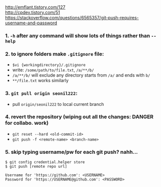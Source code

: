 http://emflant.tistory.com/127      
http://cpdev.tistory.com/51    
https://stackoverflow.com/questions/6565357/git-push-requires-username-and-password

### 1. `-h` after any command will show lots of things rather than `--help`  
### 2. to ignore folders make `.gitignore` file:    
  - `$vi {workingdirectory}/.gitignore`
  - write:  `/some/path/to/file.txt`, `/a/**/b/`
  - `/a/**/b/` will exclude any directory starts from `/a/` and ends with `b/`
  - `**/file.txt` works similarly    
### 3. `git pull origin seonil222`:     
  - pull `origin/seonil222` to local current branch    
     
     

### 4. revert the repository (wiping out all the changes: DANGER for collabo. work)
  - `git reset --hard <old-commit-id>`
  - `git push -f <remote-name> <branch-name>`

### 5. skip typing username/pw for each git push? nahh...    
``` 
$ git config credential.helper store    
$ git push [remote repo url]   
     
Username for 'https://github.com': <USERNAME>    
Password for 'https://USERNAME@github.com': <PASSWORD>    
```

